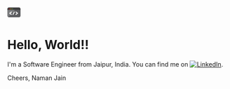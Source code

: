 <img src="https://raw.githubusercontent.com/Naman27/Naman27/master/source.gif" width="30px">


# Hello, World!! 

<!-- Actual text -->

I'm a Software Engineer from Jaipur, India. You can find me on [![LinkedIn][2.2]][2].

<!-- Icons -->


[2.2]: https://raw.githubusercontent.com/MartinHeinz/MartinHeinz/master/linkedin-3-16.png (Naman Jain)

<!-- Links to your social media accounts -->


[2]: https://www.linkedin.com/in/namanjain27/


<!-- ![](https://img.shields.io/badge/-Java-informational?style=flat&logo=Java&logoColor=white&color=blue) -->

Cheers,
Naman Jain

